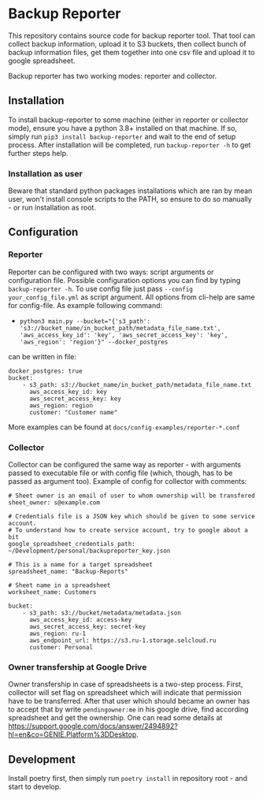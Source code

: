 # Backup Reporter

This repository contains source code for backup reporter tool. That tool can collect backup information, upload it to S3 buckets, then collect bunch of backup information files, get them together into one csv file and upload it to google spreadsheet.

Backup reporter has two working modes: reporter and collector.

## Installation

To install backup-reporter to some machine (either in reporter or collector mode), ensure you have a python 3.8+ installed on that machine. If so, simply run `pip3 install backup-reporter` and wait to the end of setup process. After installation will be completed, run `backup-reporter -h` to get further steps help.

### Installation as user

Beware that standard python packages installations which are ran by mean user, won't install console scripts to the PATH, so ensure to do so manually - or run installation as root.

## Configuration

### Reporter

Reporter can be configured with two ways: script arguments or configuration file. Possible configuration options you can find by typing `backup-reporter -h`. To use config file just pass `--config your_config_file.yml` as script argument.
All options from cli-help are same for config-file. As example following command: 
- `python3 main.py --bucket="{'s3_path': 's3://bucket_name/in_bucket_path/metadata_file_name.txt', 'aws_access_key_id': 'key', 'aws_secret_access_key': 'key', 'aws_region': 'region'}" --docker_postgres` 

can be written in file:
```
docker_postgres: true
bucket:
    - s3_path: s3://bucket_name/in_bucket_path/metadata_file_name.txt
      aws_access_key_id: key
      aws_secret_access_key: key
      aws_region: region
      customer: "Customer name"
```

More examples can be found at `docs/config-examples/reporter-*.conf`

### Collector

Collector can be configured the same way as reporter - with arguments passed to executable file or with config file (which, though, has to be passed as argument too). Example of config for collector with comments:

```
# Sheet owner is an email of user to whom ownership will be transfered
sheet_owner: s@example.com

# Credentials file is a JSON key which should be given to some service account. 
# To understand how to create service account, try to google about a bit
google_spreadsheet_credentials_path: ~/Development/personal/backupreporter_key.json

# This is a name for a target spreadsheet
spreadsheet_name: "Backup-Reports"

# Sheet name in a spreadsheet
worksheet_name: Customers

bucket:
    - s3_path: s3://bucket/metadata/metadata.json
      aws_access_key_id: access-key
      aws_secret_access_key: secret-key
      aws_region: ru-1
      aws_endpoint_url: https://s3.ru-1.storage.selcloud.ru
      customer: Personal
```

### Owner transfership at Google Drive

Owner transfership in case of spreadsheets is a two-step process. First, collector will set flag on spreadsheet which will indicate that permission have to be transferred. After that user which should became an owner has to accept that by write `pendingowner:me` in his google drive, find according spreadsheet and get the ownership. One can read some details at https://support.google.com/docs/answer/2494892?hl=en&co=GENIE.Platform%3DDesktop.

## Development

Install poetry first, then simply run `poetry install` in repository root - and start to develop.